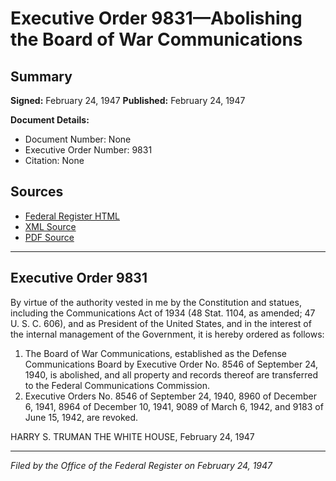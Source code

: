 # Executive Order 9831—Abolishing the Board of War Communications

## Summary

**Signed:** February 24, 1947
**Published:** February 24, 1947

**Document Details:**
- Document Number: None
- Executive Order Number: 9831
- Citation: None

## Sources
- [Federal Register HTML](https://www.presidency.ucsb.edu/documents/executive-order-9831-abolishing-the-board-war-communications)
- [XML Source](None)
- [PDF Source](None)

---

## Executive Order 9831

By virtue of the authority vested in me by the Constitution and statues, including the Communications Act of 1934 (48 Stat. 1104, as amended; 47 U. S. C. 606), and as President of the United States, and in the interest of the internal management of the Government, it is hereby ordered as follows:
1. The Board of War Communications, established as the Defense Communications Board by Executive Order No. 8546 of September 24, 1940, is abolished, and all property and records thereof are transferred to the Federal Communications Commission.
2. Executive Orders No. 8546 of September 24, 1940, 8960 of December 6, 1941, 8964 of December 10, 1941, 9089 of March 6, 1942, and 9183 of June 15, 1942, are revoked.

HARRY S. TRUMAN
THE WHITE HOUSE,
February 24, 1947

---

*Filed by the Office of the Federal Register on February 24, 1947*
